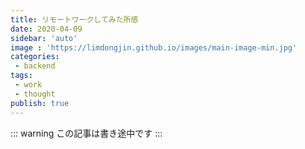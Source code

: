 ```yaml
---
title: リモートワークしてみた所感
date: 2020-04-09
sidebar: 'auto'
image : 'https://limdongjin.github.io/images/main-image-min.jpg'
categories:
 - backend
tags:
 - work
 - thought
publish: true
---
```


::: warning 
この記事は書き途中です
:::